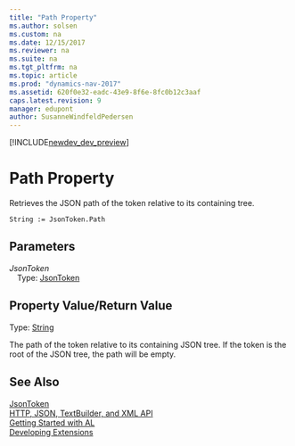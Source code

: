 ```yaml
---
title: "Path Property"
ms.author: solsen
ms.custom: na
ms.date: 12/15/2017
ms.reviewer: na
ms.suite: na
ms.tgt_pltfrm: na
ms.topic: article
ms.prod: "dynamics-nav-2017"
ms.assetid: 620f0e32-eadc-43e9-8f6e-8fc0b12c3aaf
caps.latest.revision: 9
manager: edupont
author: SusanneWindfeldPedersen
---
```


[!INCLUDE[newdev_dev_preview](../includes/newdev_dev_preview.md)]

# Path Property
Retrieves the JSON path of the token relative to its containing tree.

```
String := JsonToken.Path
```

## Parameters
*JsonToken*  
&emsp;Type: [JsonToken](jsontoken-class.md)

## Property Value/Return Value
Type: [String](/datatypes/devenv-text-data-type.md)

The path of the token relative to its containing JSON tree. If the token is the root of the JSON tree, the path will be empty.

## See Also
[JsonToken](jsontoken-class.md)  
[HTTP, JSON, TextBuilder, and XML API](../devenv-restapi-overview.md)  
[Getting Started with AL](../devenv-get-started.md)  
[Developing Extensions](../devenv-dev-overview.md)
